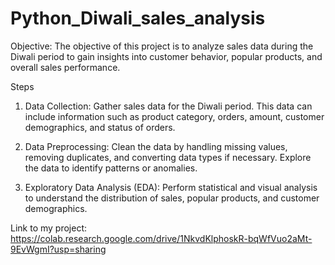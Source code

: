 # Python_Diwali_sales_analysis

Objective:
The objective of this project is to analyze sales data during the Diwali period to gain insights into customer behavior, popular products, and overall sales performance.

Steps
1. Data Collection:
Gather sales data for the Diwali period. This data can include information such as product category, orders, amount, customer demographics, and status of orders.

2. Data Preprocessing:
Clean the data by handling missing values, removing duplicates, and converting data types if necessary.
Explore the data to identify patterns or anomalies.

4. Exploratory Data Analysis (EDA):
Perform statistical and visual analysis to understand the distribution of sales, popular products, and customer demographics.

Link to my project:
https://colab.research.google.com/drive/1NkvdKlphoskR-bqWfVuo2aMt-9EvWgmI?usp=sharing
